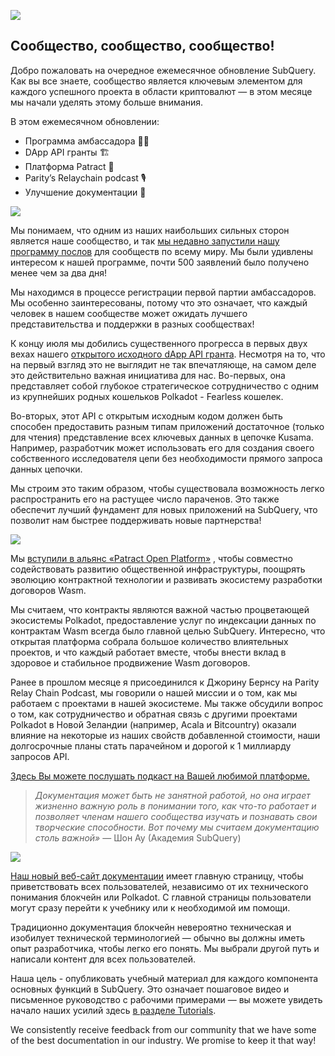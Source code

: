 ![](https://miro.medium.com/max/1400/1*2z3_9s-SY7dAvfe6xf9IDA.png)

## Сообщество, сообщество, сообщество!


Добро пожаловать на очередное ежемесячное обновление SubQuery. Как вы все знаете, сообщество является ключевым элементом для каждого успешного проекта в области криптовалют — в этом месяце мы начали уделять этому больше внимания.

В этом ежемесячном обновлении:

-   Программа амбассадора 👩💼
-   DApp API гранты 🏗
-   Платформа Patract 🌃
-   Parity’s Relaychain podcast 🎙
-   Улучшение документации 📑


![](https://miro.medium.com/max/1400/0*pe3Z3x1lGb_RLa5x)

Мы понимаем, что одним из наших наибольших сильных сторон является наше сообщество, и так [мы недавно запустили нашу программу послов](https://subquery.medium.com/introducing-the-subquery-ambassador-program-aa82613ab804) для сообществ по всему миру. Мы были удивлены интересом к нашей программе, почти 500 заявлений было получено менее чем за два дня!

Мы находимся в процессе регистрации первой партии амбассадоров. Мы особенно заинтересованы, потому что это означает, что каждый человек в нашем сообществе может ожидать лучшего представительства и поддержки в разных сообществах!

К концу июля мы добились существенного прогресса в первых двух вехах нашего [открытого исходного dApp API гранта](https://kusama.polkassembly.io/treasury/95). Несмотря на то, что на первый взгляд это не выглядит не так впечатляюще, на самом деле это действительно важная инициатива для нас. Во-первых, она представляет собой глубокое стратегическое сотрудничество с одним из крупнейших родных кошельков Polkadot - Fearless кошелек.

Во-вторых, этот API с открытым исходным кодом должен быть способен предоставить разным типам приложений достаточное (только для чтения) представление всех ключевых данных в цепочке Kusama. Например, разработчик может использовать его для создания своего собственного исследователя цепи без необходимости прямого запроса данных цепочки.

Мы строим это таким образом, чтобы существовала возможность легко распространить его на растущее число параченов. Это также обеспечит лучший фундамент для новых приложений на SubQuery, что позволит нам быстрее поддерживать новые партнерства!

![](https://miro.medium.com/max/1400/0*AhM68fyjjSp_2edZ)

Мы [вступили в альянс «Patract Open Platform»](https://subquery.medium.com/subquery-is-joining-the-patract-open-platform-91682c748a57) , чтобы совместно содействовать развитию общественной инфраструктуры, поощрять эволюцию контрактной технологии и развивать экосистему разработки договоров Wasm.

Мы считаем, что контракты являются важной частью процветающей экосистемы Polkadot, предоставление услуг по индексации данных по контрактам Wasm всегда было главной целью SubQuery. Интересно, что открытая платформа собрала большое количество влиятельных проектов, и что каждый работает вместе, чтобы внести вклад в здоровое и стабильное продвижение Wasm договоров.

Ранее в прошлом месяце я присоединился к Джорину Бернсу на Parity Relay Chain Podcast, мы говорили о нашей миссии и о том, как мы работаем с проектами в нашей экосистеме. Мы также обсудили вопрос о том, как сотрудничество и обратная связь с другими проектами Polkadot в Новой Зеландии (например, Acala и Bitcountry) оказали влияние на некоторые из наших свойств добавленной стоимости, наши долгосрочные планы стать парачейном и дорогой к 1 миллиарду запросов API.

[Здесь Вы можете послушать подкаст на Вашей любимой платформе.](https://relaychain.fm/35-querying-the-worlds-data-with-subquery)

> _Документация может быть не занятной работой, но она играет жизненно важную роль в понимании того, как что-то работает и позволяет членам нашего сообщества изучать и познавать свои творческие способности. Вот почему мы считаем документацию столь важной»_ — Шон Ау (Академия SubQuery)

![](https://miro.medium.com/max/1200/0*tvcfXFxHc6shdmAy.gif)

[Наш новый веб-сайт документации](https://doc.subquery.network/) имеет главную страницу, чтобы приветствовать всех пользователей, независимо от их технического понимания блокчейн или Polkadot. С главной страницы пользователи могут сразу перейти к учебнику или к необходимой им помощи.

Традиционно документация блокчейн невероятно техническая и изобилует технической терминологией — обычно  вы должны иметь опыт разработчика, чтобы легко его понять. Мы выбрали другой путь и написали контент для всех пользователей.

Наша цель - опубликовать учебный материал для каждого компонента основных функций в SubQuery. Это означает пошаговое видео и письменное руководство с рабочими примерами — вы можете увидеть начало наших усилий здесь [в разделе Tutorials](https://doc.subquery.network/tutorials_examples/howto.html).

We consistently receive feedback from our community that we have some of the best documentation in our industry. We promise to keep it that way!